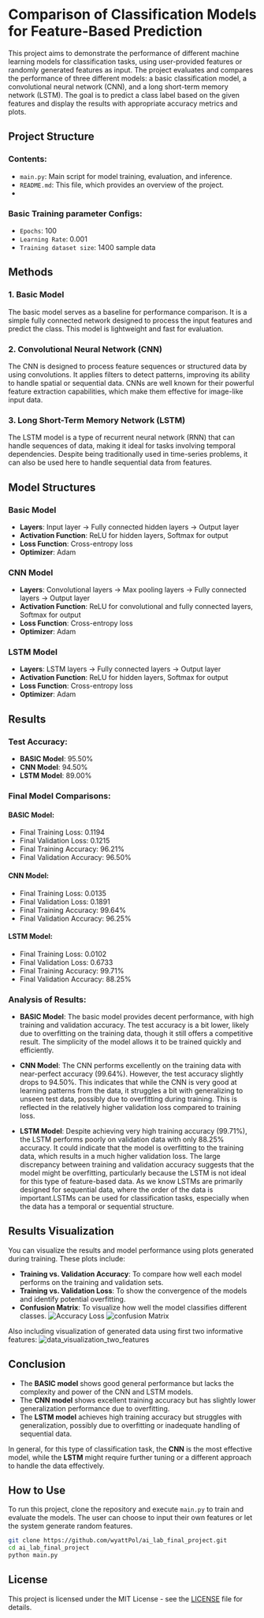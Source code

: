 # Comparison of Classification Models for Feature-Based Prediction

This project aims to demonstrate the performance of different machine learning models for classification tasks, using user-provided features or randomly generated features as input. The project evaluates and compares the performance of three different models: a basic classification model, a convolutional neural network (CNN), and a long short-term memory network (LSTM). The goal is to predict a class label based on the given features and display the results with appropriate accuracy metrics and plots.

## Project Structure

### Contents:
- `main.py`: Main script for model training, evaluation, and inference.
- `README.md`: This file, which provides an overview of the project.
- 
### Basic Training parameter Configs:
-  `Epochs`: 100
-  `Learning Rate`: 0.001
-  `Training dataset size`: 1400 sample data

## Methods

### 1. **Basic Model**
The basic model serves as a baseline for performance comparison. It is a simple fully connected network designed to process the input features and predict the class. This model is lightweight and fast for evaluation.

### 2. **Convolutional Neural Network (CNN)**
The CNN is designed to process feature sequences or structured data by using convolutions. It applies filters to detect patterns, improving its ability to handle spatial or sequential data. CNNs are well known for their powerful feature extraction capabilities, which make them effective for image-like input data.

### 3. **Long Short-Term Memory Network (LSTM)**
The LSTM model is a type of recurrent neural network (RNN) that can handle sequences of data, making it ideal for tasks involving temporal dependencies. Despite being traditionally used in time-series problems, it can also be used here to handle sequential data from features.

## Model Structures

### Basic Model
- **Layers**: Input layer → Fully connected hidden layers → Output layer
- **Activation Function**: ReLU for hidden layers, Softmax for output
- **Loss Function**: Cross-entropy loss
- **Optimizer**: Adam

### CNN Model
- **Layers**: Convolutional layers → Max pooling layers → Fully connected layers → Output layer
- **Activation Function**: ReLU for convolutional and fully connected layers, Softmax for output
- **Loss Function**: Cross-entropy loss
- **Optimizer**: Adam

### LSTM Model
- **Layers**: LSTM layers → Fully connected layers → Output layer
- **Activation Function**: ReLU for hidden layers, Softmax for output
- **Loss Function**: Cross-entropy loss
- **Optimizer**: Adam

## Results

### Test Accuracy:
- **BASIC Model**: 95.50%
- **CNN Model**: 94.50%
- **LSTM Model**: 89.00%

### Final Model Comparisons:

#### BASIC Model:
- Final Training Loss: 0.1194
- Final Validation Loss: 0.1215
- Final Training Accuracy: 96.21%
- Final Validation Accuracy: 96.50%

#### CNN Model:
- Final Training Loss: 0.0135
- Final Validation Loss: 0.1891
- Final Training Accuracy: 99.64%
- Final Validation Accuracy: 96.25%

#### LSTM Model:
- Final Training Loss: 0.0102
- Final Validation Loss: 0.6733
- Final Training Accuracy: 99.71%
- Final Validation Accuracy: 88.25%

### Analysis of Results:
- **BASIC Model**: The basic model provides decent performance, with high training and validation accuracy. The test accuracy is a bit lower, likely due to overfitting on the training data, though it still offers a competitive result. The simplicity of the model allows it to be trained quickly and efficiently.
  
- **CNN Model**: The CNN performs excellently on the training data with near-perfect accuracy (99.64%). However, the test accuracy slightly drops to 94.50%. This indicates that while the CNN is very good at learning patterns from the data, it struggles a bit with generalizing to unseen test data, possibly due to overfitting during training. This is reflected in the relatively higher validation loss compared to training loss.

- **LSTM Model**: Despite achieving very high training accuracy (99.71%), the LSTM performs poorly on validation data with only 88.25% accuracy. It could indicate that the model is overfitting to the training data, which results in a much higher validation loss. The large discrepancy between training and validation accuracy suggests that the model might be overfitting, particularly because the LSTM is not ideal for this type of feature-based data. As we know LSTMs are primarily designed for sequential data, where the order of the data is important.LSTMs can be used for classification tasks, especially when the data has a temporal or sequential structure. 

## Results Visualization

You can visualize the results and model performance using plots generated during training. These plots include:

- **Training vs. Validation Accuracy**: To compare how well each model performs on the training and validation sets.
- **Training vs. Validation Loss**: To show the convergence of the models and identify potential overfitting.
- **Confusion Matrix**: To visualize how well the model classifies different classes.
![Accuracy Loss](assets/model_comparison.png)
![confusion Matrix](assets/confusion_matrix.png)

Also including visualization of generated data using first two informative features:
![data_visualization_two_features](assets/data_visualization.png)

## Conclusion

- The **BASIC model** shows good general performance but lacks the complexity and power of the CNN and LSTM models.
- The **CNN model** shows excellent training accuracy but has slightly lower generalization performance due to overfitting.
- The **LSTM model** achieves high training accuracy but struggles with generalization, possibly due to overfitting or inadequate handling of sequential data.

In general, for this type of classification task, the **CNN** is the most effective model, while the **LSTM** might require further tuning or a different approach to handle the data effectively.

## How to Use
To run this project, clone the repository and execute `main.py` to train and evaluate the models. The user can choose to input their own features or let the system generate random features.

```bash
git clone https://github.com/wyattPol/ai_lab_final_project.git
cd ai_lab_final_project
python main.py
```

## License

This project is licensed under the MIT License - see the [LICENSE](LICENSE) file for details.
